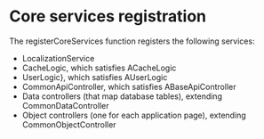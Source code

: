 # Core services registration

The registerCoreServices function registers the following services:
- LocalizationService
- CacheLogic, which satisfies ACacheLogic
- UserLogic}, which satisfies AUserLogic
- CommonApiController, which satisfies ABaseApiController
- Data controllers (that map database tables), extending CommonDataController
- Object controllers (one for each application page), extending CommonObjectController

